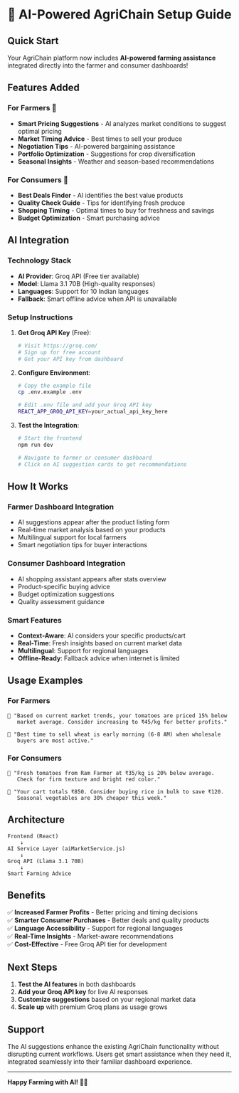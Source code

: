 # 🤖 AI-Powered AgriChain Setup Guide

## Quick Start

Your AgriChain platform now includes **AI-powered farming assistance** integrated directly into the farmer and consumer dashboards!

## Features Added

### For Farmers 🌾
- **Smart Pricing Suggestions** - AI analyzes market conditions to suggest optimal pricing
- **Market Timing Advice** - Best times to sell your produce
- **Negotiation Tips** - AI-powered bargaining assistance  
- **Portfolio Optimization** - Suggestions for crop diversification
- **Seasonal Insights** - Weather and season-based recommendations

### For Consumers 🛒
- **Best Deals Finder** - AI identifies the best value products
- **Quality Check Guide** - Tips for identifying fresh produce
- **Shopping Timing** - Optimal times to buy for freshness and savings
- **Budget Optimization** - Smart purchasing advice

## AI Integration

### Technology Stack
- **AI Provider**: Groq API (Free tier available)
- **Model**: Llama 3.1 70B (High-quality responses)
- **Languages**: Support for 10 Indian languages
- **Fallback**: Smart offline advice when API is unavailable

### Setup Instructions

1. **Get Groq API Key** (Free):
   ```bash
   # Visit https://groq.com/
   # Sign up for free account
   # Get your API key from dashboard
   ```

2. **Configure Environment**:
   ```bash
   # Copy the example file
   cp .env.example .env
   
   # Edit .env file and add your Groq API key
   REACT_APP_GROQ_API_KEY=your_actual_api_key_here
   ```

3. **Test the Integration**:
   ```bash
   # Start the frontend
   npm run dev
   
   # Navigate to farmer or consumer dashboard
   # Click on AI suggestion cards to get recommendations
   ```

## How It Works

### Farmer Dashboard Integration
- AI suggestions appear after the product listing form
- Real-time market analysis based on your products
- Multilingual support for local farmers
- Smart negotiation tips for buyer interactions

### Consumer Dashboard Integration  
- AI shopping assistant appears after stats overview
- Product-specific buying advice
- Budget optimization suggestions
- Quality assessment guidance

### Smart Features
- **Context-Aware**: AI considers your specific products/cart
- **Real-Time**: Fresh insights based on current market data
- **Multilingual**: Support for regional languages
- **Offline-Ready**: Fallback advice when internet is limited

## Usage Examples

### For Farmers
```
🤖 "Based on current market trends, your tomatoes are priced 15% below 
   market average. Consider increasing to ₹45/kg for better profits."

🤖 "Best time to sell wheat is early morning (6-8 AM) when wholesale 
   buyers are most active."
```

### For Consumers
```
🤖 "Fresh tomatoes from Ram Farmer at ₹35/kg is 20% below average. 
   Check for firm texture and bright red color."

🤖 "Your cart totals ₹850. Consider buying rice in bulk to save ₹120. 
   Seasonal vegetables are 30% cheaper this week."
```

## Architecture

```
Frontend (React) 
    ↓
AI Service Layer (aiMarketService.js)
    ↓  
Groq API (Llama 3.1 70B)
    ↓
Smart Farming Advice
```

## Benefits

✅ **Increased Farmer Profits** - Better pricing and timing decisions  
✅ **Smarter Consumer Purchases** - Better deals and quality products  
✅ **Language Accessibility** - Support for regional languages  
✅ **Real-Time Insights** - Market-aware recommendations  
✅ **Cost-Effective** - Free Groq API tier for development  

## Next Steps

1. **Test the AI features** in both dashboards
2. **Add your Groq API key** for live AI responses
3. **Customize suggestions** based on your regional market data
4. **Scale up** with premium Groq plans as usage grows

## Support

The AI suggestions enhance the existing AgriChain functionality without disrupting current workflows. Users get smart assistance when they need it, integrated seamlessly into their familiar dashboard experience.

---
**Happy Farming with AI! 🚜🤖**
